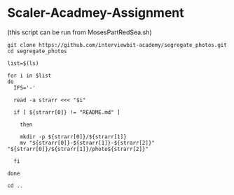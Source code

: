 # Scaler-Acadmey-Assignment
(this script can be run from MosesPartRedSea.sh)

	git clone https://github.com/interviewbit-academy/segregate_photos.git
	cd segregate_photos

	list=$(ls)

	for i in $list
	do
	  IFS='-'

	  read -a strarr <<< "$i"

	  if [ ${strarr[0]} != "README.md" ]

	    then

		mkdir -p ${strarr[0]}/${strarr[1]}
		mv "${strarr[0]}-${strarr[1]}-${strarr[2]}" "${strarr[0]}/${strarr[1]}/photo${strarr[2]}"

	  fi

	done

	cd ..
